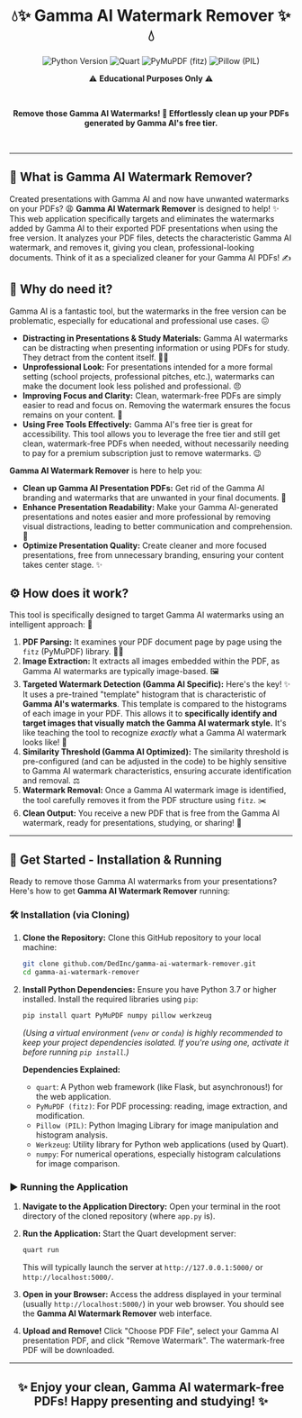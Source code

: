 
# <div align="center"> 💧✨ Gamma AI Watermark Remover ✨💧 </div>
<div align="center">
  <img src="https://img.shields.io/badge/Python-3.7+-blue.svg?style=flat-square&logo=python&logoColor=white" alt="Python Version">
  <img src="https://img.shields.io/badge/Quart-0.18+-brightgreen.svg?style=flat-square&logo=python&logoColor=white" alt="Quart">
  <img src="https://img.shields.io/badge/fitz-1.18+-orange.svg?style=flat-square&logo=python&logoColor=white" alt="PyMuPDF (fitz)">
  <img src="https://img.shields.io/badge/PIL-9.0+-yellow.svg?style=flat-square&logo=python&logoColor=white" alt="Pillow (PIL)">
</div>
<div align="center">
  <p> ⚠️ <b>Educational Purposes Only</b> ⚠️ </p>
</div>

<br/>

<p align="center">
  <b>Remove those Gamma AI Watermarks! 🚀 Effortlessly clean up your PDFs generated by Gamma AI's free tier.</b>
</p>

<br/>

---

## 🌟 What is Gamma AI Watermark Remover?

Created presentations with Gamma AI and now have unwanted watermarks on your PDFs? 😩 **Gamma AI Watermark Remover** is designed to help! ✨ This web application specifically targets and eliminates the watermarks added by Gamma AI to their exported PDF presentations when using the free version.  It analyzes your PDF files, detects the characteristic Gamma AI watermark, and removes it, giving you clean, professional-looking documents. Think of it as a specialized cleaner for your Gamma AI PDFs! ✍️

## 🤔 Why do need it?

Gamma AI is a fantastic tool, but the watermarks in the free version can be problematic, especially for educational and professional use cases. 😖

* **Distracting in Presentations & Study Materials:** Gamma AI watermarks can be distracting when presenting information or using PDFs for study. They detract from the content itself. 🙅‍♀️
* **Unprofessional Look:** For presentations intended for a more formal setting (school projects, professional pitches, etc.), watermarks can make the document look less polished and professional. 😠
* **Improving Focus and Clarity:** Clean, watermark-free PDFs are simply easier to read and focus on. Removing the watermark ensures the focus remains on your content. 🙌
* **Using Free Tools Effectively:**  Gamma AI's free tier is great for accessibility. This tool allows you to leverage the free tier and still get clean, watermark-free PDFs when needed, without necessarily needing to pay for a premium subscription just to remove watermarks. 😉

**Gamma AI Watermark Remover** is here to help you:

* **Clean up Gamma AI Presentation PDFs:**  Get rid of the Gamma AI branding and watermarks that are unwanted in your final documents. 🧹
* **Enhance Presentation Readability:** Make your Gamma AI-generated presentations and notes easier and more professional by removing visual distractions, leading to better communication and comprehension. 👀
* **Optimize Presentation Quality:** Create cleaner and more focused presentations, free from unnecessary branding, ensuring your content takes center stage. ✨

## ⚙️ How does it work?

This tool is specifically designed to target Gamma AI watermarks using an intelligent approach: 🧠

1. **PDF Parsing:** It examines your PDF document page by page using the `fitz` (PyMuPDF) library. 🕵️‍♀️
2. **Image Extraction:** It extracts all images embedded within the PDF, as Gamma AI watermarks are typically image-based. 🖼️
3. **Targeted Watermark Detection (Gamma AI Specific):**  Here's the key! ✨ It uses a pre-trained "template" histogram that is characteristic of **Gamma AI's watermarks**. This template is compared to the histograms of each image in your PDF. This allows it to **specifically identify and target images that visually match the Gamma AI watermark style.**  It's like teaching the tool to recognize *exactly* what a Gamma AI watermark looks like! 🤖
4. **Similarity Threshold (Gamma AI Optimized):** The similarity threshold is pre-configured (and can be adjusted in the code) to be highly sensitive to Gamma AI watermark characteristics, ensuring accurate identification and removal. ⚖️
5. **Watermark Removal:** Once a Gamma AI watermark image is identified, the tool carefully removes it from the PDF structure using `fitz`. ✂️
6. **Clean Output:**  You receive a new PDF that is free from the Gamma AI watermark, ready for presentations, studying, or sharing! 🎉

---

## 🚀 Get Started - Installation & Running

Ready to remove those Gamma AI watermarks from your presentations? Here's how to get **Gamma AI Watermark Remover** running:

### 🛠️ Installation (via Cloning)

1. **Clone the Repository:**  Clone this GitHub repository to your local machine:

   ```bash
   git clone github.com/DedInc/gamma-ai-watermark-remover.git
   cd gamma-ai-watermark-remover
   ```

2. **Install Python Dependencies:** Ensure you have Python 3.7 or higher installed. Install the required libraries using `pip`:

   ```bash
   pip install quart PyMuPDF numpy pillow werkzeug
   ```
   *(Using a virtual environment (`venv` or `conda`) is highly recommended to keep your project dependencies isolated. If you're using one, activate it before running `pip install`.)*

   **Dependencies Explained:**
   * `quart`:  A Python web framework (like Flask, but asynchronous!) for the web application.
   * `PyMuPDF (fitz)`:  For PDF processing: reading, image extraction, and modification.
   * `Pillow (PIL)`:  Python Imaging Library for image manipulation and histogram analysis.
   * `Werkzeug`:  Utility library for Python web applications (used by Quart).
   * `numpy`:  For numerical operations, especially histogram calculations for image comparison.

### ▶️ Running the Application

1. **Navigate to the Application Directory:** Open your terminal in the root directory of the cloned repository (where `app.py` is).

2. **Run the Application:** Start the Quart development server:

   ```bash
   quart run
   ```

   This will typically launch the server at `http://127.0.0.1:5000/` or `http://localhost:5000/`.

3. **Open in your Browser:** Access the address displayed in your terminal (usually `http://localhost:5000/`) in your web browser. You should see the **Gamma AI Watermark Remover** web interface.

4. **Upload and Remove!**  Click "Choose PDF File", select your Gamma AI presentation PDF, and click "Remove Watermark".  The watermark-free PDF will be downloaded.

---

## <div align="center"> ✨ Enjoy your clean, Gamma AI watermark-free PDFs! Happy presenting and studying! ✨ </div>